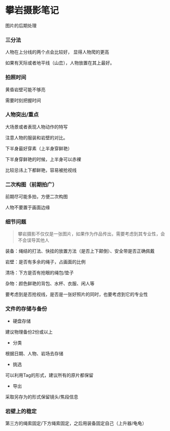 # 攀岩摄影笔记
图片的后期处理


### 三分法

人物在上分线的两个点会比较好， 显得人物爬的更高

如果有天际或者地平线（山峦），人物放置在其上最好。
### 拍照时间
黄昏岩壁可能不够亮

需要时刻把握时间
### 人物突出/重点

大场景或者表现人物动作的特写

注意人物的服装和岩壁的对比。

下半身最好穿素（上半身穿鲜艳）

下半身穿鲜艳的时候，上半身可以赤裸

比较忌讳上下都鲜艳，容易被抢视线
### 二次构图（前期拍广）

前期尽可能多拍，方便二次构图

人物不要置于画面边缘
### 细节问题

> 攀岩摄影不仅仅是一张图片，如果作为作品传出，需要考虑到其专业性，会不会误导其他人

装备：绳结的打法、快挂的放置方法（是否上下颠倒）、安全带是否正确佩戴

岩壁：是否有多余的绳子，占画面的比例

清场：下方是否有抢眼的绳包/垫子

杂物：颜色鲜艳的背包、水杯、衣服、闲人等

要考虑到是否抢视线，是否是一张好照片的同时，也要考虑到它的专业性
### 文件的存储与备份

- 硬盘存储

建议物理备份2份或以上

- 分类

根据日期、人物、岩场去存储

- 挑选

可以利用Tag的形式，建议所有的原片都保留

- 导出

采取另存为的形式保留镜头/焦段信息

### 岩壁上的稳定

第三方的绳索固定/下方绳索固定，之后用装备固定自己（上升器/龟龟）